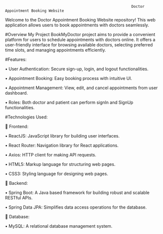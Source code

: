                                                               Doctor Appointment Booking Website

Welcome to the Doctor Appointment Booking Website repository! This web application allows users to book appointments with doctors seamlessly.

#Overview
My Project BookMyDoctor project aims to provide a convenient platform for users to schedule appointments with doctors online. It offers a user-friendly interface for browsing available doctors, selecting preferred time slots, and managing appointments efficiently.

#Features:

•	User Authentication: Secure sign-up, login, and logout functionalities.

•	Appointment Booking: Easy booking process with intuitive UI.

•	Appointment Management: View, edit, and cancel appointments from user dashboard.

•	Roles: Both doctor and patient can perform signIn and SignUp functionalities.


#Technologies Used:

	Frontend:

•	ReactJS: JavaScript library for building user interfaces.

•	React Router: Navigation library for React applications.

•	Axios: HTTP client for making API requests.

•	HTML5: Markup language for structuring web pages.

•	CSS3: Styling language for designing web pages.


	Backend:

•	Spring Boot: A Java based framework for building robust and scalable RESTful APIs.

•	Spring Data JPA: Simplifies data access operations for the database.

	Database:

•	MySQL: A relational database management system.
